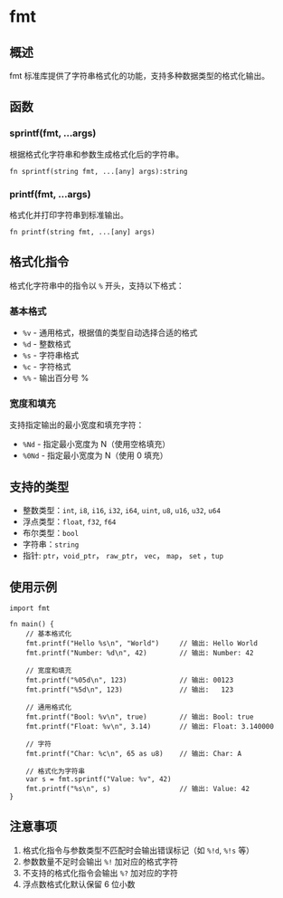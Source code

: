 # fmt

## 概述
fmt 标准库提供了字符串格式化的功能，支持多种数据类型的格式化输出。

## 函数

### sprintf(fmt, ...args)
根据格式化字符串和参数生成格式化后的字符串。

```nature
fn sprintf(string fmt, ...[any] args):string
```

### printf(fmt, ...args)
格式化并打印字符串到标准输出。

```nature
fn printf(string fmt, ...[any] args)
```

## 格式化指令
格式化字符串中的指令以 `%` 开头，支持以下格式：

### 基本格式
- `%v` - 通用格式，根据值的类型自动选择合适的格式
- `%d` - 整数格式
- `%s` - 字符串格式
- `%c` - 字符格式
- `%%` - 输出百分号 %

### 宽度和填充
支持指定输出的最小宽度和填充字符：
- `%Nd` - 指定最小宽度为 N（使用空格填充）
- `%0Nd` - 指定最小宽度为 N（使用 0 填充）

## 支持的类型
- 整数类型：`int`, `i8`, `i16`, `i32`, `i64`, `uint`, `u8`, `u16`, `u32`, `u64`
- 浮点类型：`float`, `f32`, `f64`
- 布尔类型：`bool`
- 字符串：`string`
- 指针: `ptr`，`void_ptr`， `raw_ptr`， `vec`， `map`， `set` ，`tup`

## 使用示例

```nature
import fmt

fn main() {
    // 基本格式化
    fmt.printf("Hello %s\n", "World")     // 输出: Hello World
    fmt.printf("Number: %d\n", 42)        // 输出: Number: 42
    
    // 宽度和填充
    fmt.printf("%05d\n", 123)             // 输出: 00123
    fmt.printf("%5d\n", 123)              // 输出:   123
    
    // 通用格式化
    fmt.printf("Bool: %v\n", true)        // 输出: Bool: true
    fmt.printf("Float: %v\n", 3.14)       // 输出: Float: 3.140000
    
    // 字符
    fmt.printf("Char: %c\n", 65 as u8)    // 输出: Char: A
    
    // 格式化为字符串
    var s = fmt.sprintf("Value: %v", 42)
    fmt.printf("%s\n", s)                 // 输出: Value: 42
}
```

## 注意事项
1. 格式化指令与参数类型不匹配时会输出错误标记（如 `%!d`, `%!s` 等）
2. 参数数量不足时会输出 `%!` 加对应的格式字符
3. 不支持的格式化指令会输出 `%?` 加对应的字符
4. 浮点数格式化默认保留 6 位小数